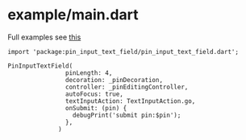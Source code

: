 # example/main.dart
Full examples see [this](https://github.com/TinoGuo/pin_input_text_field/tree/master/example)

```
import 'package:pin_input_text_field/pin_input_text_field.dart';

PinInputTextField(
                pinLength: 4,
                decoration: _pinDecoration,
                controller: _pinEditingController,
                autoFocus: true,
                textInputAction: TextInputAction.go,
                onSubmit: (pin) {
                  debugPrint('submit pin:$pin');
                },
              )
```


